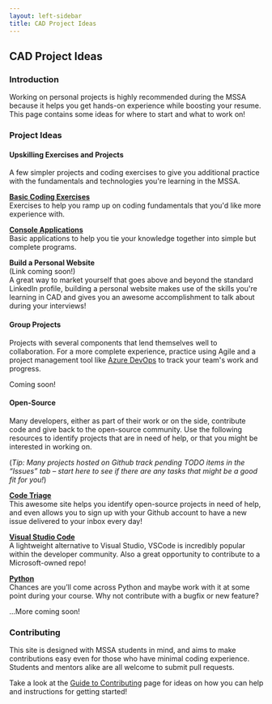```yaml
---
layout: left-sidebar
title: CAD Project Ideas
---
```


## CAD Project Ideas

### Introduction

Working on personal projects is highly recommended during the MSSA because it helps you get hands-on experience while boosting your resume.  This page contains some ideas for where to start and what to work on!

### Project Ideas

#### Upskilling Exercises and Projects

A few simpler projects and coding exercises to give you additional practice with the fundamentals and technologies you're learning in the MSSA.

[**Basic Coding Exercises**](/technical-skills/cad/project-ideas/basic-coding-exercises.html)  
Exercises to help you ramp up on coding fundamentals that you'd like more experience with.

[**Console Applications**](/technical-skills/cad/project-ideas/console-applications.html)  
Basic applications to help you tie your knowledge together into simple but complete programs.

**Build a Personal Website**  
(Link coming soon!)  
A great way to market yourself that goes above and beyond the standard LinkedIn profile, building a personal website makes use of the skills you're learning in CAD and gives you an awesome accomplishment to talk about during your interviews!

#### Group Projects

Projects with several components that lend themselves well to collaboration.  For a more complete experience, practice using Agile and a project management tool like [Azure DevOps](https://dev.azure.com) to track your team's work and progress.

Coming soon!

#### Open-Source

Many developers, either as part of their work or on the side, contribute code and give back to the open-source community.  Use the following resources to identify projects that are in need of help, or that you might be interested in working on.

(_Tip: Many projects hosted on Github track pending TODO items in the “Issues” tab – start here to see if there are any tasks that might be a good fit for you!_)

[**Code Triage**](https://www.codetriage.com/)  
This awesome site helps you identify open-source projects in need of help, and even allows you to sign up with your Github account to have a new issue delivered to your inbox every day!

[**Visual Studio Code**](https://github.com/microsoft/vscode)  
A lightweight alternative to Visual Studio, VSCode is incredibly popular within the developer community.  Also a great opportunity to contribute to a Microsoft-owned repo!

[**Python**](https://github.com/python)  
Chances are you’ll come across Python and maybe work with it at some point during your course.  Why not contribute with a bugfix or new feature?

...More coming soon!

### Contributing

This site is designed with MSSA students in mind, and aims to make contributions easy even for those who have minimal coding experience.  Students and mentors alike are all welcome to submit pull requests.

Take a look at the [Guide to Contributing](/contributing.html) page for ideas on how you can help and instructions for getting started!